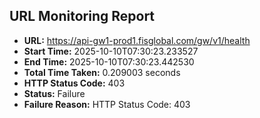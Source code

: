 ## URL Monitoring Report

- **URL:** https://api-gw1-prod1.fisglobal.com/gw/v1/health
- **Start Time:** 2025-10-10T07:30:23.233527
- **End Time:** 2025-10-10T07:30:23.442530
- **Total Time Taken:** 0.209003 seconds
- **HTTP Status Code:** 403
- **Status:** Failure
- **Failure Reason:** HTTP Status Code: 403
